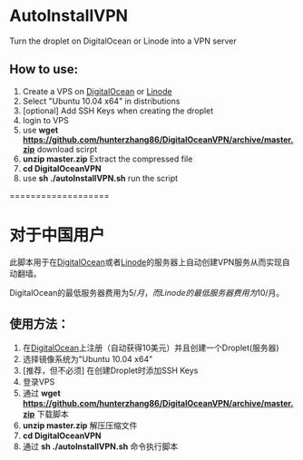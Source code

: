 AutoInstallVPN
===============

Turn the droplet on DigitalOcean or Linode into a VPN server

## How to use:

1. Create a VPS on [DigitalOcean](https://www.digitalocean.com/?refcode=ca6e33dd0964) or [Linode](https://www.linode.com/?r=218734ebc6cd68f661f596d887a106fa038e0b86)
2. Select "Ubuntu 10.04 x64" in distributions
3. [optional] Add SSH Keys when creating the droplet
4. login to VPS
5. use **wget https://github.com/hunterzhang86/DigitalOceanVPN/archive/master.zip** download scirpt
6. **unzip master.zip** Extract the compressed file
7. **cd DigitalOceanVPN** 
8. use **sh ./autoInstallVPN.sh** run the script

===================

# 对于中国用户

此脚本用于在[DigitalOcean](https://www.digitalocean.com/?refcode=ca6e33dd0964)或者[Linode](https://www.linode.com/?r=218734ebc6cd68f661f596d887a106fa038e0b86)的服务器上自动创建VPN服务从而实现自动翻墙。

DigitalOcean的最低服务器费用为$5/月 ，而Linode的最低服务器费用为$10/月。

## 使用方法：

1. 在[DigitalOcean](https://www.digitalocean.com/?refcode=ca6e33dd0964)上注册（自动获得10美元）并且创建一个Droplet(服务器) 
2. 选择镜像系统为"Ubuntu 10.04 x64"
3. [推荐，但不必须] 在创建Droplet时添加SSH Keys
4. 登录VPS
5. 通过 **wget https://github.com/hunterzhang86/DigitalOceanVPN/archive/master.zip** 下载脚本
6. **unzip master.zip** 解压压缩文件
7. **cd DigitalOceanVPN** 
8. 通过 **sh ./autoInstallVPN.sh** 命令执行脚本